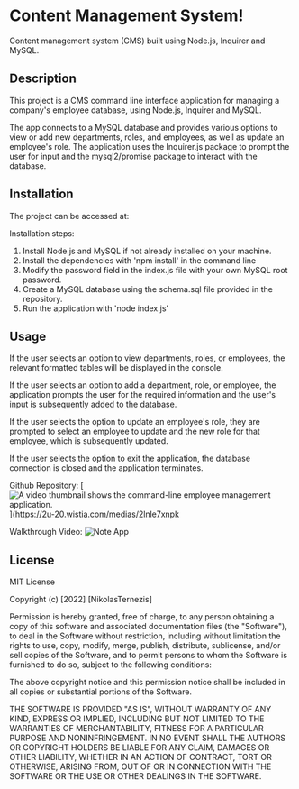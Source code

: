 # Content Management System!
Content management system (CMS) built using Node.js, Inquirer and MySQL. 

## Description

This project is a CMS command line interface application for managing a company's employee database, using Node.js, Inquirer and MySQL.

The app connects to a MySQL database and provides various options to view or add new departments, roles, and employees, as well as update an employee's role. The application uses the Inquirer.js package to prompt the user for input and the mysql2/promise package to interact with the database.

## Installation

The project can be accessed at: 

Installation steps:
1. Install Node.js and MySQL if not already installed on your machine.
2. Install the dependencies with 'npm install' in the command line
3. Modify the password field in the index.js file with your own MySQL root password.
4. Create a MySQL database using the schema.sql file provided in the repository.
5. Run the application with 'node index.js'

## Usage

If the user selects an option to view departments, roles, or employees, the relevant formatted tables will be displayed in the console.

If the user selects an option to add a department, role, or employee, the application prompts the user for the required information and the user's input is subsequently added to the database.

If the user selects the option to update an employee's role, they are prompted to select an employee to update and the new role for that employee, which is subsequently updated. 

If the user selects the option to exit the application, the database connection is closed and the application terminates.

Github Repository:
[![A video thumbnail shows the command-line employee management application.](./Assets/12-sql-homework-video-thumbnail.png)](https://2u-20.wistia.com/medias/2lnle7xnpk

Walkthrough Video:
![Note App](Assets/Note-taking-screenshot.png)


## License

MIT License

Copyright (c) [2022] [NikolasTernezis]

Permission is hereby granted, free of charge, to any person obtaining a copy
of this software and associated documentation files (the "Software"), to deal
in the Software without restriction, including without limitation the rights
to use, copy, modify, merge, publish, distribute, sublicense, and/or sell
copies of the Software, and to permit persons to whom the Software is
furnished to do so, subject to the following conditions:

The above copyright notice and this permission notice shall be included in all
copies or substantial portions of the Software.

THE SOFTWARE IS PROVIDED "AS IS", WITHOUT WARRANTY OF ANY KIND, EXPRESS OR
IMPLIED, INCLUDING BUT NOT LIMITED TO THE WARRANTIES OF MERCHANTABILITY,
FITNESS FOR A PARTICULAR PURPOSE AND NONINFRINGEMENT. IN NO EVENT SHALL THE
AUTHORS OR COPYRIGHT HOLDERS BE LIABLE FOR ANY CLAIM, DAMAGES OR OTHER
LIABILITY, WHETHER IN AN ACTION OF CONTRACT, TORT OR OTHERWISE, ARISING FROM,
OUT OF OR IN CONNECTION WITH THE SOFTWARE OR THE USE OR OTHER DEALINGS IN THE
SOFTWARE.